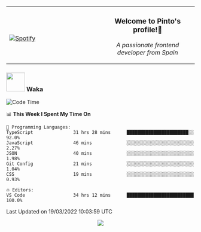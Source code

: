 <table width="100%" align="center"> 
  <tr>
  <td width="50%">
      
&nbsp; <br> [![Spotify](https://novatorem-zeta-rust.vercel.app/api/spotify)](https://open.spotify.com/user/novatorem-zeta-rust)

  </td>
  <td width="50%">
    <h3 align="center">Welcome to Pinto's profile!👋</h3>
    <p align="center"><em>A passionate frontend developer from Spain</em></p>
  </td>
  </table>

### <img src="https://media.giphy.com/media/VgCDAzcKvsR6OM0uWg/giphy.gif" width="50"> Waka

  <!--START_SECTION:waka-->
![Code Time](http://img.shields.io/badge/Code%20Time-164%20hrs%2010%20mins-blue)

📊 **This Week I Spent My Time On** 

```text
💬 Programming Languages: 
TypeScript               31 hrs 28 mins      ███████████████████████░░   92.0% 
JavaScript               46 mins             ░░░░░░░░░░░░░░░░░░░░░░░░░   2.27% 
JSON                     40 mins             ░░░░░░░░░░░░░░░░░░░░░░░░░   1.98% 
Git Config               21 mins             ░░░░░░░░░░░░░░░░░░░░░░░░░   1.04% 
CSS                      19 mins             ░░░░░░░░░░░░░░░░░░░░░░░░░   0.93%

🔥 Editors: 
VS Code                  34 hrs 12 mins      █████████████████████████   100.0%

```


 Last Updated on 19/03/2022 10:03:59 UTC
<!--END_SECTION:waka-->

<div align="center">
<img src="https://github-readme-stats-gilt-tau.vercel.app/api/top-langs/?username=pinto-hub&layout=compact&theme=dracula" />
</div>
